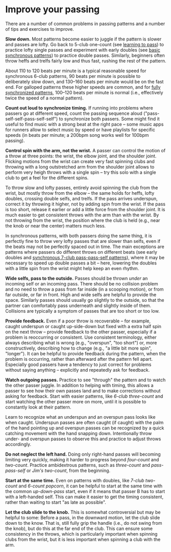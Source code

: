 # Improve your passing


There are a number of common problems in passing patterns and a number of tips and exercises to improve.


**Slow down.** Most patterns become easier to juggle if the pattern is slower and passes are lofty. Go back to 5-club one-count (see [learning to pass](1-learn-teach.md)) to practice lofty single passes and experiment with early doubles (see [basic synchronous patterns](2b-basic-sync.md)) to practice double passes. Similarly, beginners often throw heffs and trelfs fairly low and thus fast, rushing the rest of the pattern.

About 110 to 120 beats per minute is a typical reasonable speed for synchronous 6-club patterns, 90 beats per minute is possible to deliberately slow down, and 130–160 beats per minute would be on the fast end. For galloped patterns these higher speeds are common, and for [fully synchronized patterns](2e-beyond.md), 100–120 beats per minute is normal (i.e., effectively twice the speed of a normal pattern).


**Count out loud to synchronize timing.** If running into problems where passers go at different speed, count the passing sequence aloud ("pass-self-self-pass-self-self") to synchronize both passers. Some might find it useful to find music with a strong beat at the right pace – some music apps for runners allow to select music by speed or have playlists for specific speeds (in beats per minute; a 200bpm song works well for 100bpm passing). 


**Control spin with the arm, not the wrist.** A passer can control the motion of a throw at three points: the wrist, the elbow joint, and the shoulder joint. Flicking motions from the wrist can create very fast spinning clubs and throwing with a long outstretched arm from the shoulder joint allows to perform very heigh throws with a single spin – try this solo with a single club to get a feel for the different spins.

To throw slow and lofty passes, entirely avoid spinning the club from the wrist, but mostly throw from the elbow – the same holds for heffs, lofty doubles, crossing double selfs, and trelfs. If the pass arrives underspun, correct it by throwing it higher, not by adding spin from the wrist. If the pass is too short, release it earlier or add a little force from the shoulder joint. It is much easier to get consistent throws with the arm than with the wrist. By not throwing from the wrist, the position where the club is held (e.g., near the knob or near the center) matters much less.

In synchronous patterns, with both passers doing the same thing, it is perfectly fine to throw very lofty passes that are slower than selfs, even if the beats may not be perfectly spaced out in time. The main exceptions are patterns where passers do different throws on different beats (see early doubles and [synchronous 7-club pass-pass-self patterns](2d-advanced.md)), where it may be necessary to speed up double passes a bit – here, lowering the doubles with a little spin from the wrist might help keep an even rhythm.

**Wide selfs, pass to the outside.** Passes should be thrown *under* an incoming self or an incoming pass. There should be no collision problem and no need to throw a pass from far inside (in a scooping motion), or from far outside, or far in front. High and wide selfs are helpful to provide the space. Similarly passes should usually go slightly to the outside, so that the partner can comfortably pass underneath and slightly inside of them. Collisions are typically a symptom of passes that are too short or too low.

**Provide feedback.** Even if a poor throw is recoverable – for example, caught underspun or caught up-side-down but fixed with a extra half spin on the next throw – provide feedback to the other passer, especially if a problem is reoccurring or consistent. Use consistent terminology, either always describing what is wrong (e.g., "overspun", "too short") or, more constructively, describing how to change (e.g., "a little bit more spin", "longer"). It can be helpful to provide feedback during the pattern, when the problem is occurring, rather than afterward after the pattern fell apart. Especially good passers have a tendency to just correct for problems without saying anything – explicitly and repeatedly ask for feedback.

**Watch outgoing passes.** Practice to see "through" the pattern and to watch the other passer juggle. In addition to helping with timing, this allows a passer to see how their own passes land and to make corrections without asking for feedback. Start with easier patterns, like *6-club three-count* and start watching the other passer more on more, until it is possible to constantly look at their pattern.

Learn to recognize what an underspun and an overspun pass looks like when caught. Underspun passes are often caught (if caught) with the palm of the hand pointing up and overspun passes can be recognized by a quick catching movement with the hand snapping down. Intentionally throw under- and overspun passes to observe this and practice to adjust throws accordingly.

**Do not neglect the left hand.** Doing only right-hand passes will becoming limiting very quickly, making it harder to progress beyond *four-count* and *two-count*. Practice ambidextrous patterns, such as *three-count* and *pass-pass-self* or *Jim's two-count*, from the beginning.

**Start at the same time.** Even on patterns with doubles, like *7-club two-count* and *6-count popcorn*, it can be helpful to start at the same time with the common *up-down-pass* start, even if it means that passer B has to start with a left-handed self. This can make it easier to get the timing consistent, rather than waiting to start "as late as possible".

**Let the club slide to the knob.** This is somewhat controversial but may be helpful to some: Before a pass, in the downward motion, let the club slide down to the know. That is, still fully grip the handle (i.e., do not swing from the knob), but do this at the far end of the club. This can ensure some consistency in the throws, which is particularly important when spinning clubs from the wrist, but it is less important when spinning a club with the arm.